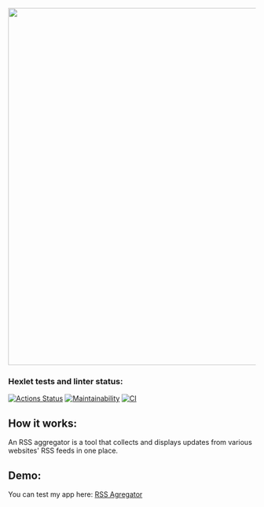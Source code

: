 <p align="center">
      <img src="https://i.ibb.co/S3J1Cv9/2024-01-19-16-42-56.png" width="726">
</p>


### Hexlet tests and linter status:
[![Actions Status](https://github.com/MostOfLuck/frontend-project-11/actions/workflows/hexlet-check.yml/badge.svg)](https://github.com/MostOfLuck/frontend-project-11/actions)
[![Maintainability](https://api.codeclimate.com/v1/badges/425d8c76e1328c1a3bcf/maintainability)](https://codeclimate.com/github/MostOfLuck/frontend-project-11/maintainability)
[![CI](https://github.com/MostOfLuck/frontend-project-11/actions/workflows/blank.yml/badge.svg)](https://github.com/MostOfLuck/frontend-project-11/actions/workflows/blank.yml)

How it works:
--------------
An RSS aggregator is a tool that collects and displays updates from various websites' RSS feeds in one place.

Demo:
------

You can test my app here: [RSS Agregator](https://frontend-project-11-jbr8-9cglbyg29-sams-projects-8bd7ebfe.vercel.app/)
